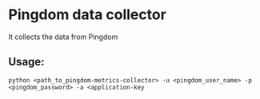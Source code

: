 # Pingdom data collector

It collects the data from Pingdom

## Usage:
  `python <path_to_pingdom-metrics-collector> -u <pingdom_user_name> -p <pingdom_password> -a <application-key`

